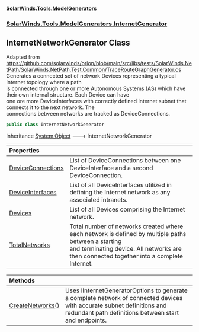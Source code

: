 #### [SolarWinds.Tools.ModelGenerators](index.md 'index')
### [SolarWinds.Tools.ModelGenerators.InternetGenerator](index.md#SolarWinds.Tools.ModelGenerators.InternetGenerator 'SolarWinds.Tools.ModelGenerators.InternetGenerator')

## InternetNetworkGenerator Class

Adapted from  
https://github.com/solarwinds/orion/blob/main/src/libs/tests/SolarWinds.NetPath/SolarWinds.NetPath.Test.Common/TraceRouteGraphGenerator.cs  
Generates a connected set of network Devices representing a typical Internet topology where a path  
is connected through one or more Autonomous Systems (AS) which have their own internal structure. Each Device can have  
one ore more DeviceInterfaces with correctly defined Internet subnet that connects it to  the next network. The  
connections between networks are tracked as DeviceConnections.

```csharp
public class InternetNetworkGenerator
```

Inheritance [System.Object](https://docs.microsoft.com/en-us/dotnet/api/System.Object 'System.Object') &#129106; InternetNetworkGenerator

| Properties | |
| :--- | :--- |
| [DeviceConnections](InternetNetworkGenerator.DeviceConnections.md 'SolarWinds.Tools.ModelGenerators.InternetGenerator.InternetNetworkGenerator.DeviceConnections') | List of DeviceConnections between one DeviceInterface and a second DeviceConnection. |
| [DeviceInterfaces](InternetNetworkGenerator.DeviceInterfaces.md 'SolarWinds.Tools.ModelGenerators.InternetGenerator.InternetNetworkGenerator.DeviceInterfaces') | List of all DeviceInterfaces utilized in defining the Internet network as any associated intranets. |
| [Devices](InternetNetworkGenerator.Devices.md 'SolarWinds.Tools.ModelGenerators.InternetGenerator.InternetNetworkGenerator.Devices') | List of all Devices comprising the Internet network. |
| [TotalNetworks](InternetNetworkGenerator.TotalNetworks.md 'SolarWinds.Tools.ModelGenerators.InternetGenerator.InternetNetworkGenerator.TotalNetworks') | Total number of networks created where each network is defined by multiple paths between a starting<br/>and terminating device. All networks are then connected together into a complete Internet. |

| Methods | |
| :--- | :--- |
| [CreateNetworks()](InternetNetworkGenerator.CreateNetworks().md 'SolarWinds.Tools.ModelGenerators.InternetGenerator.InternetNetworkGenerator.CreateNetworks()') | Uses IInternetGeneratorOptions to generate a complete network of connected devices with accurate subnet definitions and<br/>redundant path definitions between start and endpoints. |
